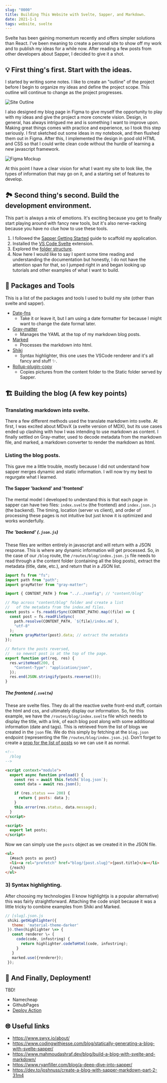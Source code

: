```yaml
---
slug: "0000"
title: Building This Website with Svelte, Sapper, and Markdown.
date: 2021-1-1
tags: website, svelte
---
```


Svelte has been gaining momentum recently and offers simpler solutions than React. I've been meaning to create a personal site to show off my work and to publish my ideas for a while now. After reading a few posts from other developers about Sapper, I decided to give it a shot.

## 💡 First thing's first. Start with the ideas.

I started by writing some notes. I like to create an "outline" of the project before I begin to organize my ideas and define the project scope. This outline will continue to change as the project progresses.

![Site Outline](images/site_outline.png)

I also designed my blog page in Figma to give myself the opportunity to play with my ideas and give the project a more concrete vision. Design, in general, has always intrigued me and is something I want to improve upon. Making great things comes with practice and experience, so I took this step seriously. I first sketched out some ideas in my notebook, and then flushed them out in Figma. After this, I implemented the design in good old HTML and CSS so that I could write clean code without the hurdle of learning a new javascript framework.

![Figma Mockup](images/figma_mockup.png)

At this point I have a clear vision for what I want my site to look like, the types of information that may go on it, and a starting set of features to develop.

## 🏞️ Second thing's second. Build the development environment.

This part is always a mix of emotions. It's exciting because you get to finally start playing around with fancy new tools, but it's also nerve-racking because you have no clue how to use these tools.

1. I followed the [Sapper Getting Started](https://sapper.svelte.dev/docs#Getting_started) guide to scaffold my application.
2. Installed the [VS Code Svelte](https://marketplace.visualstudio.com/items?itemName=svelte.svelte-vscode) extension.
3. Explored the [folder structure](https://sapper.svelte.dev/docs#Sapper_app_structure).
4. Now here I would like to say I spent some time reading and understanding the documentation but honestly, I do not have the attention span for that, so I jumped right in and began looking up tutorials and other examples of what I want to build.

## 🧰 Packages and Tools

This is a list of the packages and tools I used to build my site (other than svelte and sapper).

- [Date-fns](https://date-fns.org/)
  - Take it or leave it, but I am using a date formatter for because I might want to change the date format later.
- [Gray-matter](https://github.com/jonschlinkert/gray-matter)
  - Manages the YAML at the top of my markdown blog posts.
- [Marked](https://marked.js.org/)
  - Processes the markdown into html.
- [Shiki](https://shiki.matsu.io/)
  - Syntax highlighter, this one uses the VSCode renderer and it's all fancy and stuff ✨.
- [Rollup-plugin-copy](https://www.npmjs.com/package/rollup-plugin-copy)
  - Copies pictures from the content folder to the Static folder served by Sapper.

## 🏗️ Building the blog (A few key points)

### Translating markdown into svelte.

There a few different methods used the translate markdown into svelte. At first, I was excited about MDsvX (a svelte version of MDX), but its use cases ended up clashing with how I was intending to use markdown as content. I finally settled on Gray-matter, used to decode metadata from the markdown file, and marked, a markdown converter to render the markdown as html.

### Listing the blog posts.

This gave me a little trouble, mostly because I did not understand how sapper merges dynamic and static information. I will now try my best to regurgate what I learned.

#### The Sapper 'backend' and 'frontend'

The mental model I developed to understand this is that each page in sapper can have two files: `index.svelte` (the frontend) and `index.json.js` (the backend). The timing, location (server vs client), and order of processing these pages is not intuitive but just know it is optimized and works wonderfully.

##### The 'backend' (`.json.js`)

These files are written entirely in javascript and will return with a JSON response. This is where any dynamic information will get processed. So, in the case of our `/blog` route, the `/routes/blog/index.json.js` file needs to read through a the content folder (containing all the blog posts), extract the metadata (title, date, etc.), and return that in a JSON list.

```javascript
import fs from "fs";
import path from "path";
import grayMatter from "gray-matter";

import { CONTENT_PATH } from "../../config"; // "content/blog"

// Map across "content/blog" folder and create a list
//   of the metadata from the index.md files.
const posts = fs.readdirSync(CONTENT_PATH).map((file) => {
  const post = fs.readFileSync(
    path.resolve(CONTENT_PATH, `${file}/index.md`),
    "utf-8"
  );
  return grayMatter(post).data; // extract the metadata
});

// Return the posts reversed,
//   so newest post is at the top of the page.
export function get(req, res) {
  res.writeHead(200, {
    "Content-Type": "application/json",
  });
  res.end(JSON.stringify(posts.reverse()));
}
```

##### The frontend (`.svelte`)

These are svelte files. They do all the reactive svelte front-end stuff, contain the html and css, and ultimately display our information. So, for this example, we have the `/routes/blog/index.svelte` file which needs to display the title, with a link, of each blog post along with some additional information (date and tags). This is retrieved from the list of blogs we created in the `json` file. We do this simply by fetching at the `blog.json` endpoint (representing the file `/routes/blog/index.json.js`). Don't forget to create a [prop for the list of posts](https://svelte.dev/docs#1_export_creates_a_component_prop) so we can use it as normal.

```html
<!-- 
  /blog 
-->

<script context="module">
  export async function preload() {
    const res = await this.fetch(`blog.json`);
    const data = await res.json();

    if (res.status === 200) {
      return { posts: data };
    }
    this.error(res.status, data.message);
  }
</script>

<script>
  export let posts;
</script>
```

Now we can simply use the `posts` object as we created it in the JSON file.

```html
<ul>
  {#each posts as post}
  <li><a rel="prefetch" href="blog/{post.slug}">{post.title}</a></li>
  {/each}
</ul>
```

### 3) Syntax highlighting.

After choosing my technologies (I know highlightjs is a popular alternative) this was fairly straightforward. Attaching the code snipit because it was a little tricky to combine examples from Shiki and Marked.

```javascript
// [slug].json.js
 shiki.getHighlighter({
   theme: 'material-theme-darker'
 }).then(highlighter \=> {
   const renderer \= {
     code(code, infostring) {
       return highlighter.codeToHtml(code, infostring);
     }
   }
   marked.use({renderer});
 });
```

## 🚀 And Finally, Deployment!

TBD!

- Namecheap
- GithubPages
- [Deploy Action](https://github.com/JamesIves/github-pages-deploy-action)

## 🌐 Useful links

- https://www.swyx.io/about/
- https://www.codingwithjesse.com/blog/statically-generating-a-blog-with-svelte-sapper/
- https://www.mahmoudashraf.dev/blog/build-a-blog-with-svelte-and-markdown/
- https://www.ryanfiller.com/blog/a-deep-dive-into-sapper/
- https://dev.to/joshnuss/create-a-blog-with-sapper-markdown-part-2-31m4
